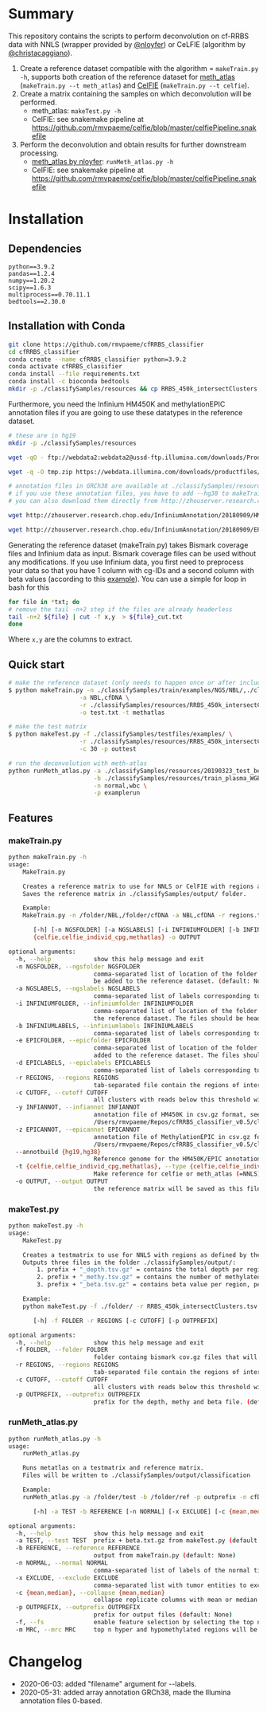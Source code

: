 # Summary
This repository contains the scripts to perform deconvolution on cf-RRBS data with NNLS (wrapper provided by [@nloyfer](https://github.com/nloyfer)) or CeLFIE (algorithm by [@christacaggiano](https://github.com/christacaggiano)). 
1. Create a reference dataset compatible with the algorithm = `makeTrain.py -h`, supports both creation of the reference dataset for [meth_atlas](https://github.com/nloyfer/meth_atlas) (`makeTrain.py --t meth_atlas`) and [CelFIE](https://github.com/rmvpaeme/celfie/blob/master/celfiePipeline.snakefile) (`makeTrain.py --t celfie`).
1. Create a matrix containing the samples on which deconvolution will be performed.
    - meth_atlas: `makeTest.py -h`
    - CelFIE: see snakemake pipeline at https://github.com/rmvpaeme/celfie/blob/master/celfiePipeline.snakefile
1. Perform the deconvolution and obtain results for further downstream processing.
    - [meth_atlas by nloyfer](https://github.com/nloyfer/meth_atlas): `runMeth_atlas.py -h`
    - CelFIE: see snakemake pipeline at https://github.com/rmvpaeme/celfie/blob/master/celfiePipeline.snakefile

# Installation
## Dependencies

```
python==3.9.2
pandas==1.2.4
numpy==1.20.2
scipy==1.6.3
multiprocess==0.70.11.1
bedtools==2.30.0
```
## Installation with Conda

```bash
git clone https://github.com/rmvpaeme/cfRRBS_classifier
cd cfRRBS_classifier
conda create --name cfRRBS_classifier python=3.9.2
conda activate cfRRBS_classifier
conda install --file requirements.txt
conda install -c bioconda bedtools 
mkdir -p ./classifySamples/resources && cp RRBS_450k_intersectClusters.tsv ./classifySamples/resources 
```

Furthermore, you need the Infinium HM450K and methylationEPIC annotation files if you are going to use these datatypes in the reference dataset.

```bash
# these are in hg19
mkdir -p ./classifySamples/resources

wget -qO - ftp://webdata2:webdata2@ussd-ftp.illumina.com/downloads/ProductFiles/HumanMethylation450/HumanMethylation450_15017482_v1-2.csv | gzip -c > HumanMethylation450_15017482_v1-2.csv.gz && mv HumanMethylation450_15017482_v1-2.csv.gz ./classifySamples/resources

wget -q -O tmp.zip https://webdata.illumina.com/downloads/productfiles/methylationEPIC/infinium-methylationepic-v-1-0-b4-manifest-file-csv.zip && unzip tmp.zip && rm tmp.zip && gzip MethylationEPIC_v-1-0_B4.csv && mv MethylationEPIC_v-1-0_B4.csv.gz ./classifySamples/resources

# annotation files in GRCh38 are available at ./classifySamples/resources
# if you use these annotation files, you have to add --hg38 to makeTrain.py and specify their locations with --infiannot and --epicannot
# you can also download them directly from http://zhouserver.research.chop.edu/InfiniumAnnotation/

wget http://zhouserver.research.chop.edu/InfiniumAnnotation/20180909/HM450/HM450.hg38.manifest.tsv.gz

wget http://zhouserver.research.chop.edu/InfiniumAnnotation/20180909/EPIC/EPIC.hg38.manifest.tsv.gz 
```

Generating the reference dataset (makeTrain.py) takes Bismark coverage files and Infinium data as input. Bismark coverage files can be used without any modifications. If you use Infinium data, you first need to preprocess your data so that you have 1 column with cg-IDs and a second column with beta values (according to this [example](https://github.com/rmvpaeme/cfRRBS_classifier/blob/main/classifySamples/train/examples/infinium/EWS/GSM2357802.txt)). You can use a simple for loop in bash for this

```bash
for file in *txt; do
# remove the tail -n+2 step if the files are already headerless
tail -n+2 ${file} | cut -f x,y  > ${file}_cut.txt
done
```

Where `x,y` are the columns to extract.


## Quick start
```bash
# make the reference dataset (only needs to happen once or after including other samples)
$ python makeTrain.py -n ./classifySamples/train/examples/NGS/NBL/,./classifySamples/train/examples/NGS/cfDNA \
                    -a NBL,cfDNA \
                    -r ./classifySamples/resources/RRBS_450k_intersectClusters.tsv \
                    -o test.txt -t methatlas

# make the test matrix
$ python makeTest.py -f ./classifySamples/testfiles/examples/ \
                    -r ./classifySamples/resources/RRBS_450k_intersectClusters.tsv \
                    -c 30 -p outtest

# run the deconvolution with meth-atlas
python runMeth_atlas.py -a ./classifySamples/resources/20190323_test_beta_plasma_MANUSCRIPT.gz \
                        -b ./classifySamples/resources/train_plasma_WGBS_as_normal_MANUSCRIPT.gz \
                        -n normal,wbc \
                        -p examplerun
```

## Features
### makeTrain.py
```bash
python makeTrain.py -h
usage:
    MakeTrain.py

    Creates a reference matrix to use for NNLS or CelFIE with regions as defined by the user. Takes bismark coverage files, Infinium HM450K and methylationEPIC as input.
    Saves the reference matrix in ./classifySamples/output/ folder.

    Example:
    MakeTrain.py -n /folder/NBL,/folder/cfDNA -a NBL,cfDNA -r regions.tsv -o reference.txt

       [-h] [-n NGSFOLDER] [-a NGSLABELS] [-i INFINIUMFOLDER] [-b INFINIUMLABELS] [-e EPICFOLDER] [-d EPICLABELS] -r REGIONS [-c CUTOFF] [-y INFIANNOT] [-z EPICANNOT] [--annotbuild {hg19,hg38}] -t
       {celfie,celfie_individ_cpg,methatlas} -o OUTPUT

optional arguments:
  -h, --help            show this help message and exit
  -n NGSFOLDER, --ngsfolder NGSFOLDER
                        comma-separated list of location of the folder that contains bismark coverage files in cov.gz format (e.g. /path/to/folder/tumor1,/path/to/folder/tumor2). All cov.gz files in this folder will
                        be added to the reference dataset. (default: None)
  -a NGSLABELS, --ngslabels NGSLABELS
                        comma-separated list of labels corresponding to the folders (e.g. tumor1,tumor2) (default: None)
  -i INFINIUMFOLDER, --infiniumfolder INFINIUMFOLDER
                        comma-separated list of location of the folder that contains HM450K files in .txt format (e.g. /path/to/folder/tumor1,/path/to/folder/tumor2). All .txt files in this folder will be added to
                        the reference dataset. The files should be headerless, tab-separated and contain the cg-identifiers in the first column and the beta-values in the second column. (default: None)
  -b INFINIUMLABELS, --infiniumlabels INFINIUMLABELS
                        comma-separated list of labels corresponding to the folders (e.g. tumor1,tumor2) (default: None)
  -e EPICFOLDER, --epicfolder EPICFOLDER
                        comma-separated list of location of the folder that contains MethylationEPIC files in .txt format (e.g. /path/to/folder/tumor1,/path/to/folder/tumor2). All .txt files in this folder will be
                        added to the reference dataset. The files should be headerless, tab-separated and contain the cg-identifiers in the first column and the beta-values in the second column. (default: None)
  -d EPICLABELS, --epiclabels EPICLABELS
                        comma-separated list of labels corresponding to the folders (e.g. tumor1,tumor2) (default: None)
  -r REGIONS, --regions REGIONS
                        tab-separated file contain the regions of interest, containing 4 columns with chrom start stop clusterID (default: None)
  -c CUTOFF, --cutoff CUTOFF
                        all clusters with reads below this threshold will be marked as NA. (default: 30)
  -y INFIANNOT, --infiannot INFIANNOT
                        annotation file of HM450K in csv.gz format, see README and Illuina website. (default:
                        /Users/rmvpaeme/Repos/cfRRBS_classifier_v0.5/classifySamples/resources/HumanMethylation450_15017482_v1-2.csv.gz)
  -z EPICANNOT, --epicannot EPICANNOT
                        annotation file of MethylationEPIC in csv.gz format, see README and Illumina website. (default:
                        /Users/rmvpaeme/Repos/cfRRBS_classifier_v0.5/classifySamples/resources/MethylationEPIC_v-1-0_B4.csv.gz)
  --annotbuild {hg19,hg38}
                        Reference genome for the HM450K/EPIC annotation files. (default: hg19)
  -t {celfie,celfie_individ_cpg,methatlas}, --type {celfie,celfie_individ_cpg,methatlas}
                        Make reference for celfie or meth_atlas (=NNLS). Celfie only supports bismark coverage files. Default = 'methatlas'. (default: methatlas)
  -o OUTPUT, --output OUTPUT
                        the reference matrix will be saved as this file in ./classifySamples/output/ (default: None)

```

### makeTest.py

```bash
python makeTest.py -h
usage:
    MakeTest.py

    Creates a testmatrix to use for NNLS with regions as defined by the user. Takes bismark coverage files as input.
    Outputs three files in the folder ./classifySamples/output/:
        1. prefix + "_depth.tsv.gz" = contains the total depth per region, per sample
        2. prefix + "_methy.tsv.gz" = contains the number of methylated reads per region, per sample
        3. prefix + "_beta.tsv.gz" = contains beta value per region, per sample.

    Example:
    python makeTest.py -f ./folder/ -r RRBS_450k_intersectClusters.tsv -c 30 -p test

       [-h] -f FOLDER -r REGIONS [-c CUTOFF] [-p OUTPREFIX]

optional arguments:
  -h, --help            show this help message and exit
  -f FOLDER, --folder FOLDER
                        folder containg bismark cov.gz files that will be added to the test matrix. Automatically detects all .cov.gz files. (default: None)
  -r REGIONS, --regions REGIONS
                        tab-separated file contain the regions of interest, containing 4 columns with chrom start stop clusterID. Should be identical to the reference dataset from makeTrain.py. (default: None)
  -c CUTOFF, --cutoff CUTOFF
                        all clusters with reads below this threshold will be marked as NA. (default: 30)
  -p OUTPREFIX, --outprefix OUTPREFIX
                        prefix for the depth, methy and beta file. (default: None)
```

### runMeth_atlas.py

```bash
python runMeth_atlas.py -h
usage:
    runMeth_atlas.py

    Runs metatlas on a testmatrix and reference matrix.
    Files will be written to ./classifySamples/output/classification

    Example:
    runMeth_atlas.py -a /folder/test -b /folder/ref -p outprefix -n cfDNA,WBC

       [-h] -a TEST -b REFERENCE [-n NORMAL] [-x EXCLUDE] [-c {mean,median}] -p OUTPREFIX [-f] [-m MRC]

optional arguments:
  -h, --help            show this help message and exit
  -a TEST, --test TEST  prefix + beta.txt.gz from makeTest.py (default: None)
  -b REFERENCE, --reference REFERENCE
                        output from makeTrain.py (default: None)
  -n NORMAL, --normal NORMAL
                        comma-separated list of labels of the normal tissues in the reference dataset to exclude from tumor assignment (after the deconvolution step) e.g. cfdna,wbc (default: None)
  -x EXCLUDE, --exclude EXCLUDE
                        comma-separated list with tumor entities to exclude from the reference dataset (before the deconvolution step) (default: None)
  -c {mean,median}, --collapse {mean,median}
                        collapse replicate columns with mean or median (default: median)
  -p OUTPREFIX, --outprefix OUTPREFIX
                        prefix for output files (default: None)
  -f, --fs              enable feature selection by selecting the top n hyper and hypomethylated regions per entity (default: False)
  -m MRC, --mrc MRC     top n hyper and hypomethylated regions will be selected with feature selection (default: 100)
```

# Changelog
- 2020-06-03: added "filename" argument for --labels.
- 2020-05-31: added array annotation GRCh38, made the Illumina annotation files 0-based.
